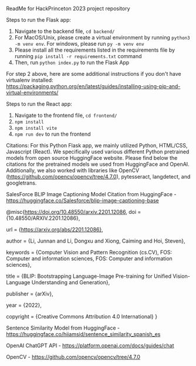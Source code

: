 ReadMe for HackPrinceton 2023 project repository

Steps to run the Flask app:
1) Navigate to the backend file, `cd backend/`
2) For MacOS/Unix, please create a virtual environment by running `python3 -m venv env`. For windows, please run `py -m venv env`
3) Please install all the requirements listed in the requirements file by running `pip install -r requirements.txt` command
4) Then, run `python index.py` to run the Flask App

For step 2 above, here are some additional instructions if you don't have virtualenv installed: https://packaging.python.org/en/latest/guides/installing-using-pip-and-virtual-environments/

Steps to run the React app:
1) Navigate to the frontend file, `cd frontend/`
2) `npm install`
2) `npm install vite`
3) `npm run dev` to run the frontend  



Citations:
For this Python Flask app, we mainly utilized Python, HTML/CSS, Javascript (React). We specifically used various different  Python pretrained models from open source HuggingFace website. Please find below the citations for the pretrained models we used from HuggingFace and OpenAI. Additionally, we also worked with libraries like OpenCV (https://github.com/opencv/opencv/tree/4.7.0), pytesseract, langdetect, and googletrans.


SalesForce BLIP Image Captioning Model Citation from HuggingFace -https://huggingface.co/Salesforce/blip-image-captioning-base

@misc{https://doi.org/10.48550/arxiv.2201.12086,
  doi = {10.48550/ARXIV.2201.12086},
  
  url = {https://arxiv.org/abs/2201.12086},
  
  author = {Li, Junnan and Li, Dongxu and Xiong, Caiming and Hoi, Steven},
  
  keywords = {Computer Vision and Pattern Recognition (cs.CV), FOS: Computer and information sciences, FOS: Computer and information sciences},
  
  title = {BLIP: Bootstrapping Language-Image Pre-training for Unified Vision-Language Understanding and Generation},
  
  publisher = {arXiv},
  
  year = {2022},
  
  copyright = {Creative Commons Attribution 4.0 International}
}


Sentence Similarity Model from HuggingFace - https://huggingface.co/hiiamsid/sentence_similarity_spanish_es

OpenAI ChatGPT API - https://platform.openai.com/docs/guides/chat

OpenCV - https://github.com/opencv/opencv/tree/4.7.0